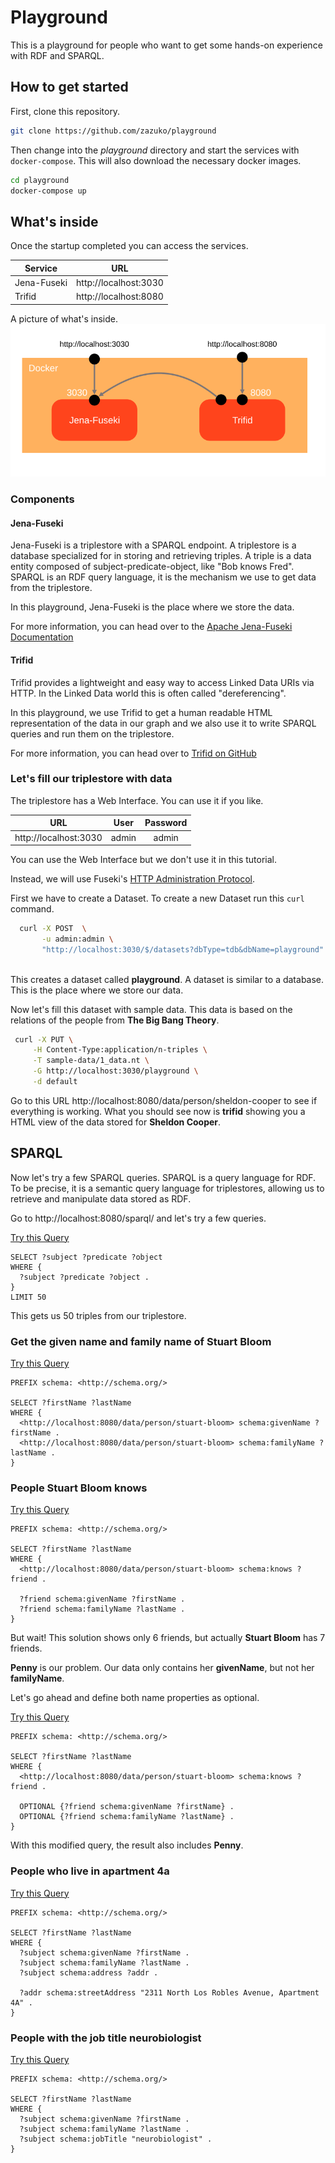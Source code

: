 # Playground

This is a playground for people who want to get some hands-on experience with RDF and SPARQL.


## How to get started

First, clone this repository.

```bash
git clone https://github.com/zazuko/playground
```

Then change into the *playground* directory and start the services with `docker-compose`.
This will also download the necessary docker images.

```bash
cd playground
docker-compose up
```

## What's inside

Once the startup completed you can access the services.

| Service        | URL                   |
| ---------------|:---------------------:|
| Jena-Fuseki    | http://localhost:3030 |
| Trifid         | http://localhost:8080 |

A picture of what's inside. 
<img src="./pictures/01_docker.svg">

### Components
#### Jena-Fuseki

Jena-Fuseki is a triplestore with a SPARQL endpoint. A triplestore is a database specialized for in storing and retrieving triples.
A triple is a data entity composed of subject-predicate-object, like "Bob knows Fred".
SPARQL is an RDF query language, it is the mechanism we use to get data from the triplestore.

In this playground, Jena-Fuseki is the place where we store the data.

For more information, you can head over to the [Apache Jena-Fuseki Documentation](https://jena.apache.org/documentation/fuseki2/index.html)

#### Trifid

Trifid provides a lightweight and easy way to access Linked Data URIs via HTTP. In the Linked Data world this is often called "dereferencing".

In this playground, we use Trifid to get a human readable HTML representation of the data in our graph and we also use it to write SPARQL queries and run them on the triplestore.

For more information, you can head over to [Trifid on GitHub](https://github.com/zazuko/trifid)


### Let's fill our triplestore with data

The triplestore has a Web Interface. You can use it if you like.

| URL                   | User                  | Password |
| ----------------------|:---------------------:|:--------:|
| http://localhost:3030 | admin                 | admin   |

You can use the Web Interface but we don't use it in this tutorial. 

Instead, we will use Fuseki's [HTTP Administration Protocol](https://jena.apache.org/documentation/fuseki2/fuseki-server-protocol.html#datasets-and-services).


First we have to create a Dataset. To create a new Dataset run this `curl` command. 

```bash
  curl -X POST  \
       -u admin:admin \
       "http://localhost:3030/$/datasets?dbType=tdb&dbName=playground"
        
```
This creates a dataset called **playground**. A dataset is similar to a database. This is the place where we store our data.

Now let's fill this dataset with sample data. This data is based on the relations of the people from **The Big Bang Theory**.

```bash
 curl -X PUT \
     -H Content-Type:application/n-triples \
     -T sample-data/1_data.nt \
     -G http://localhost:3030/playground \
     -d default
```

Go to this URL http://localhost:8080/data/person/sheldon-cooper to see if everything is working. What you should see now is **trifid** showing you a HTML view of the data stored for **Sheldon Cooper**.


## SPARQL

Now let's try a few SPARQL queries. 
SPARQL is a query language for RDF. To be precise, it is a semantic query language for triplestores, allowing us to retrieve and manipulate data stored as RDF.

Go to http://localhost:8080/sparql/ and let's try a few queries.

[Try this Query](http://localhost:8080/sparql/#query=SELECT+%3Fsubject+%3Fpredicate+%3Fobject%0AWHERE+%7B%0A++%3Fsubject+%3Fpredicate+%3Fobject+.%0A%7D%0ALIMIT+50&contentTypeConstruct=text%2Fturtle&contentTypeSelect=application%2Fsparql-results+json&endpoint=http%3A%2F%2Flocalhost%3A8080%2Fquery&requestMethod=POST&tabTitle=Query&headers=%7B%7D&outputFormat=table)

```sparql
SELECT ?subject ?predicate ?object
WHERE {
  ?subject ?predicate ?object .
}
LIMIT 50
```

This gets us 50 triples from our triplestore. 

### Get the given name and family name of Stuart Bloom

[Try this Query](http://localhost:8080/sparql/#query=PREFIX+schema%3A+%3Chttp%3A%2F%2Fschema.org%2F%3E%0A%0ASELECT+%3FfirstName+%3FlastName%0AWHERE+%7B%0A++%3Chttp%3A%2F%2Flocalhost%3A8080%2Fdata%2Fperson%2Fstuart-bloom%3E+schema%3AgivenName+%3FfirstName+.%0A++%3Chttp%3A%2F%2Flocalhost%3A8080%2Fdata%2Fperson%2Fstuart-bloom%3E+schema%3AfamilyName+%3FlastName+.%0A%7D&contentTypeConstruct=text%2Fturtle&contentTypeSelect=application%2Fsparql-results+json&endpoint=http%3A%2F%2Flocalhost%3A8080%2Fquery&requestMethod=POST&tabTitle=Query&headers=%7B%7D&outputFormat=table)

```sparql
PREFIX schema: <http://schema.org/>

SELECT ?firstName ?lastName
WHERE {
  <http://localhost:8080/data/person/stuart-bloom> schema:givenName ?firstName .
  <http://localhost:8080/data/person/stuart-bloom> schema:familyName ?lastName .
}
```

### People Stuart Bloom knows

[Try this Query](http://localhost:8080/sparql/#query=PREFIX+schema%3A+%3Chttp%3A%2F%2Fschema.org%2F%3E%0A%0ASELECT+%3FfirstName+%3FlastName%0AWHERE+%7B%0A++%3Chttp%3A%2F%2Flocalhost%3A8080%2Fdata%2Fperson%2Fstuart-bloom%3E+schema%3Aknows+%3Ffriend+.%0A++%3Ffriend+schema%3AgivenName+%3FfirstName+.%0A++%3Ffriend+schema%3AfamilyName+%3FlastName+.%0A%7D&contentTypeConstruct=text%2Fturtle&contentTypeSelect=application%2Fsparql-results+json&endpoint=http%3A%2F%2Flocalhost%3A8080%2Fquery&requestMethod=POST&tabTitle=Query&headers=%7B%7D&outputFormat=table)

```sparql
PREFIX schema: <http://schema.org/>

SELECT ?firstName ?lastName
WHERE {
  <http://localhost:8080/data/person/stuart-bloom> schema:knows ?friend .

  ?friend schema:givenName ?firstName .
  ?friend schema:familyName ?lastName .
}
```

But wait! This solution shows only 6 friends, but actually **Stuart Bloom** has 7 friends.

**Penny** is our problem. Our data only contains her **givenName**, but not her **familyName**.

Let's go ahead and define both name properties as optional.

[Try this Query](http://localhost:8080/sparql/#query=PREFIX+schema%3A+%3Chttp%3A%2F%2Fschema.org%2F%3E%0A%0ASELECT+%3FfirstName+%3FlastName%0AWHERE+%7B%0A++%3Chttp%3A%2F%2Flocalhost%3A8080%2Fdata%2Fperson%2Fstuart-bloom%3E+schema%3Aknows+%3Ffriend+.%0A++OPTIONAL+%7B%3Ffriend+schema%3AgivenName+%3FfirstName%7D+.%0A++OPTIONAL+%7B%3Ffriend+schema%3AfamilyName+%3FlastName%7D+.%0A%7D&contentTypeConstruct=text%2Fturtle&contentTypeSelect=application%2Fsparql-results+json&endpoint=http%3A%2F%2Flocalhost%3A8080%2Fquery&requestMethod=POST&tabTitle=Query&headers=%7B%7D&outputFormat=table)

```sparql
PREFIX schema: <http://schema.org/>

SELECT ?firstName ?lastName
WHERE {
  <http://localhost:8080/data/person/stuart-bloom> schema:knows ?friend .

  OPTIONAL {?friend schema:givenName ?firstName} .
  OPTIONAL {?friend schema:familyName ?lastName} .
}
```

With this modified query, the result also includes **Penny**.

### People who live in apartment 4a

[Try this Query](http://localhost:8080/sparql/#query=PREFIX+schema%3A+%3Chttp%3A%2F%2Fschema.org%2F%3E%0A%0ASELECT+%3FfirstName+%3FlastName%0AWHERE+%7B%0A++%3Fsubject+schema%3AgivenName+%3FfirstName+.%0A++%3Fsubject+schema%3AfamilyName+%3FlastName+.%0A++%3Fsubject+schema%3Aaddress+%3Faddr+.%0A++%3Faddr+schema%3AstreetAddress+%222311+North+Los+Robles+Avenue%2C+Apartment+4A%22+.%0A%7D&contentTypeConstruct=text%2Fturtle&contentTypeSelect=application%2Fsparql-results+json&endpoint=http%3A%2F%2Flocalhost%3A8080%2Fquery&requestMethod=POST&tabTitle=Query&headers=%7B%7D&outputFormat=table)

```sparql
PREFIX schema: <http://schema.org/>

SELECT ?firstName ?lastName
WHERE {
  ?subject schema:givenName ?firstName .
  ?subject schema:familyName ?lastName .
  ?subject schema:address ?addr .

  ?addr schema:streetAddress "2311 North Los Robles Avenue, Apartment 4A" .
}
```

### People with the job title neurobiologist

[Try this Query](http://localhost:8080/sparql/#query=PREFIX+schema%3A+%3Chttp%3A%2F%2Fschema.org%2F%3E%0A%0ASELECT+%3FfirstName+%3FlastName%0AWHERE+%7B%0A++%3Fsubject+schema%3AgivenName+%3FfirstName+.%0A++%3Fsubject+schema%3AfamilyName+%3FlastName+.%0A++%3Fsubject+schema%3AjobTitle+%22neurobiologist%22+.%0A%7D&contentTypeConstruct=text%2Fturtle&contentTypeSelect=application%2Fsparql-results+json&endpoint=http%3A%2F%2Flocalhost%3A8080%2Fquery&requestMethod=POST&tabTitle=Query&headers=%7B%7D&outputFormat=table)

```sparql
PREFIX schema: <http://schema.org/>

SELECT ?firstName ?lastName
WHERE {
  ?subject schema:givenName ?firstName .
  ?subject schema:familyName ?lastName .
  ?subject schema:jobTitle "neurobiologist" .
}
```